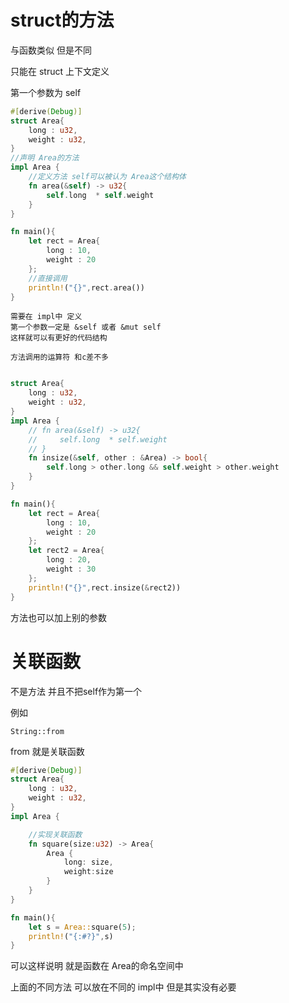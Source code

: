 # struct的方法

与函数类似 但是不同

只能在 struct 上下文定义

第一个参数为 self

```rust
#[derive(Debug)]
struct Area{
    long : u32,
    weight : u32,
}
//声明 Area的方法
impl Area {
    //定义方法 self可以被认为 Area这个结构体
    fn area(&self) -> u32{
        self.long  * self.weight
    }
}

fn main(){
    let rect = Area{
        long : 10,
        weight : 20
    };
    //直接调用
    println!("{}",rect.area())
}
```

```
需要在 impl中 定义
第一个参数一定是 &self 或者 &mut self
这样就可以有更好的代码结构
```

```
方法调用的运算符 和c差不多
```

```rust

struct Area{
    long : u32,
    weight : u32,
}
impl Area {
    // fn area(&self) -> u32{
    //     self.long  * self.weight
    // }
    fn insize(&self, other : &Area) -> bool{
        self.long > other.long && self.weight > other.weight
    }
}

fn main(){
    let rect = Area{
        long : 10,
        weight : 20
    };
    let rect2 = Area{
        long : 20,
        weight : 30
    };
    println!("{}",rect.insize(&rect2))
}
```

方法也可以加上别的参数

# 关联函数

不是方法 并且不把self作为第一个

例如

```
String::from
```

from 就是关联函数

```rust
#[derive(Debug)]
struct Area{
    long : u32,
    weight : u32,
}
impl Area {

    //实现关联函数
    fn square(size:u32) -> Area{
        Area { 
            long: size, 
            weight:size  
        }
    }
}

fn main(){
    let s = Area::square(5);
    println!("{:#?}",s)
}
```

可以这样说明 就是函数在 Area的命名空间中



上面的不同方法 可以放在不同的 impl中 但是其实没有必要